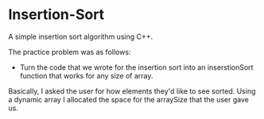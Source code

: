 # Insertion-Sort

A simple insertion sort algorithm using C++.

The practice problem was as follows:
- Turn the code that we wrote for the insertion sort into an inserstionSort function that works for any size of array.

Basically, I asked the user for how elements they'd like to see sorted. Using a dynamic array I allocated the space for the arraySize that the user gave us.
